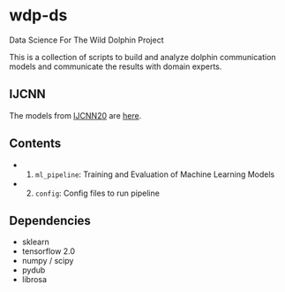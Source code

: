 # wdp-ds
Data Science For The Wild Dolphin Project

This is a collection of scripts to build and analyze dolphin communication models
and communicate the results with domain experts. 

## IJCNN

The models from [IJCNN20](https://arxiv.org/abs/2005.07623) are [here](https://github.com/dkohlsdorf/wdp-ds/tree/v4.0/).


## Contents

+ 1) `ml_pipeline`: Training and Evaluation of Machine Learning Models
+ 2) `config`: Config files to run pipeline

## Dependencies
+ sklearn
+ tensorflow 2.0
+ numpy / scipy
+ pydub
+ librosa
